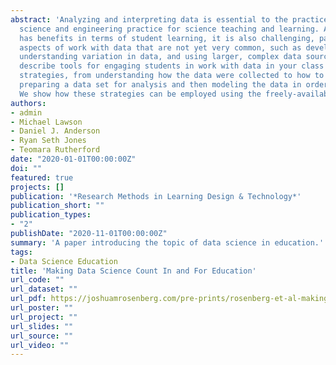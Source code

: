 ```yaml
---
abstract: 'Analyzing and interpreting data is essential to the practice of scientists and is also an essential
  science and engineering practice for science teaching and learning. Although working with data
  has benefits in terms of student learning, it is also challenging, particularly with respect to
  aspects of work with data that are not yet very common, such as developing quantitative models,
  understanding variation in data, and using larger, complex data sources. In this article, we aim to
  describe tools for engaging students in work with data in your class as well as three general
  strategies, from understanding how the data were collected to how to include the messier parts of
  preparing a data set for analysis and then modeling the data in order to answer a driving question.
  We show how these strategies can be employed using the freely-available, browser-based tools.'
authors:
- admin
- Michael Lawson
- Daniel J. Anderson
- Ryan Seth Jones
- Teomara Rutherford
date: "2020-01-01T00:00:00Z"
doi: ""
featured: true
projects: []
publication: '*Research Methods in Learning Design & Technology*'
publication_short: ""
publication_types:
- "2"
publishDate: "2020-11-01T00:00:00Z"
summary: 'A paper introducing the topic of data science in education.'
tags:
- Data Science Education
title: 'Making Data Science Count In and For Education'
url_code: ""
url_dataset: ""
url_pdf: https://joshuamrosenberg.com/pre-prints/rosenberg-et-al-making-data-science-count.pdf
url_poster: ""
url_project: ""
url_slides: ""
url_source: ""
url_video: ""
---
```



